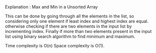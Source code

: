 Explanation : Max and Min in a Unsorted Array

This can be done by going through all the elements in the list, so considering only one element if least index and highest index are equal. otherwise checking if there are two elements in the input list by incrementing index. Finally if more than two elements present in the input list using binary search algorithm to find minimum and maximum.

Time complexity is O(n)
Space complexity is O(1).